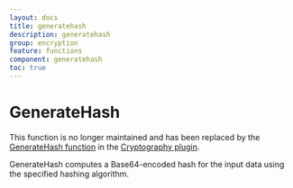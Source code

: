 ```yaml
---
layout: docs
title: generatehash
description: generatehash
group: encryption
feature: functions
component: generatehash
toc: true
---
```

GenerateHash
============
<p class="recommendation">This function is no longer maintained and has been replaced by the 
<a href="/Support/Plugins/Cryptography/Functions/GenerateHash/">GenerateHash function</a> 
in the <a href="/Support/Plugins/Cryptography/">Cryptography plugin</a>.</p>
GenerateHash computes a Base64-encoded hash for the input data using the specified
hashing algorithm.

